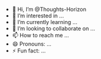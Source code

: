 - 👋 Hi, I’m @Thoughts-Horizon
- 👀 I’m interested in ...
- 🌱 I’m currently learning ...
- 💞️ I’m looking to collaborate on ...
- 📫 How to reach me ...
- 😄 Pronouns: ...
- ⚡ Fun fact: ...

<!---
Thoughts-Horizon/Thoughts-Horizon is a ✨ special ✨ repository because its `README.md` (this file) appears on your GitHub profile.
You can click the Preview link to take a look at your changes.
--->
